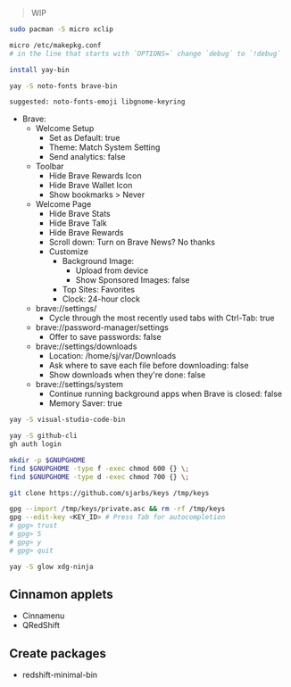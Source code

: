 > WIP
```sh
sudo pacman -S micro xclip

micro /etc/makepkg.conf
# in the line that starts with `OPTIONS=` change `debug` to `!debug`

install yay-bin

yay -S noto-fonts brave-bin

suggested: noto-fonts-emoji libgnome-keyring
```
- Brave:
	- Welcome Setup
		- Set as Default: true
		- Theme: Match System Setting
		- Send analytics: false
	- Toolbar
		- Hide Brave Rewards Icon
		- Hide Brave Wallet Icon
		- Show bookmarks > Never
	- Welcome Page
		- Hide Brave Stats
		- Hide Brave Talk
		- Hide Brave Rewards
		- Scroll down: Turn on Brave News? No thanks
		- Customize
			- Background Image:
				- Upload from device
				- Show Sponsored Images: false
			- Top Sites: Favorites
			- Clock: 24-hour clock
	- brave://settings/
		- Cycle through the most recently used tabs with Ctrl-Tab: true
	- brave://password-manager/settings
		- Offer to save passwords: false
	- brave://settings/downloads
		- Location: /home/sj/var/Downloads
		- Ask where to save each file before downloading: false
		- Show downloads when they're done: false
	- brave://settings/system
		- Continue running background apps when Brave is closed: false
		- Memory Saver: true

```sh
yay -S visual-studio-code-bin

yay -S github-cli
gh auth login

mkdir -p $GNUPGHOME
find $GNUPGHOME -type f -exec chmod 600 {} \;
find $GNUPGHOME -type d -exec chmod 700 {} \;

git clone https://github.com/sjarbs/keys /tmp/keys

gpg --import /tmp/keys/private.asc && rm -rf /tmp/keys
gpg --edit-key <KEY_ID> # Press Tab for autocompletion
# gpg> trust
# gpg> 5
# gpg> y
# gpg> quit
```

```sh
yay -S glow xdg-ninja
```

## Cinnamon applets

- Cinnamenu
- QRedShift

## Create packages
- redshift-minimal-bin